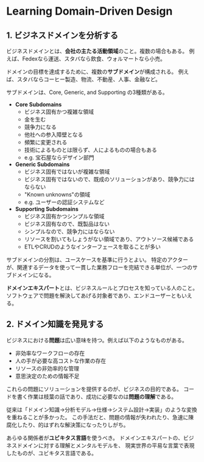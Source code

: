 # Learning Domain-Driven Design

## 1. ビジネスドメインを分析する

ビジネスドメインとは、**会社の主たる活動領域**のこと。複数の場合もある。
例えば、Fedexなら運送、スタバなら飲食、ウォルマートなら小売。

ドメインの目標を達成するために、複数の**サブドメイン**が構成される。
例えば、スタバならコーヒー製造、物流、不動産、人事、金融など。

サブドメインは、Core, Generic, and Supporting の3種類がある。

- **Core Subdomains**
  - ビジネス固有かつ複雑な領域
  - 金を生む
  - 競争力になる
  - 他社への参入障壁となる
  - 頻繁に変更される
  - 技術によるものとは限らず、人によるものの場合もある
  - e.g. 宝石屋ならデザイン部門
- **Generic Subdomains**
  - ビジネス固有ではないが複雑な領域
  - ビジネス固有ではないので、既成のソリューションがあり、競争力にはならない
  - "Known unknowns"の領域
  - e.g. ユーザーの認証システムなど
- **Supporting Subdomains**
  - ビジネス固有かつシンプルな領域
  - ビジネス固有なので、既製品はない
  - シンプルなので、競争力にはならない
  - リソースを割いてもしょうがない領域であり、アウトソース候補である
  - ETLやCRUDのようなインターフェースを取ることが多い

サブドメインの分割は、ユースケースを基準に行うとよい。
特定のアクターが、関連するデータを使って一貫した業務フローを完結できる単位が、一つのサブドメインになる。

**ドメインエキスパート**とは、ビジネスルールとプロセスを知っている人のこと。
ソフトウェアで問題を解決してあげる対象者であり、エンドユーザーともいえる。

## 2. ドメイン知識を発見する

ビジネスにおける**問題**は広い意味を持つ。例えば以下のようなものがある。

- 非効率なワークフローの存在
- 人の手が必要な高コストな作業の存在
- リソースの非効率的な管理
- 意思決定のための情報不足

これらの問題にソリューションを提供するのが、ビジネスの目的である。
コードを書く作業は枝葉の話であり、成功に必要なのは**問題の理解**である。

従来は「ドメイン知識->分析モデル->仕様->システム設計->実装」のような変換を重ねることが多かった。
この手法だと、問題の情報が失われたり、急速に陳腐化したり、的はずれな解決策になったりしがち。

あらゆる関係者が**ユビキタス言語**を使うべき。
ドメインエキスパートの、ビジネスドメインに対する理解とメンタルモデルを、
現実世界の平易な言葉で表現したものが、ユビキタス言語である。
